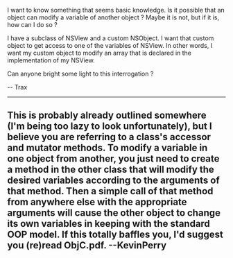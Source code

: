 I want to know something that seems basic knowledge. Is it possible that an object can modify a variable of another object ? Maybe it is not, but if it is, how can I do so ?

I have a subclass of NSView and a custom NSObject. I want that custom object to get access to one of the variables of NSView. In other words, I want my custom object to modify an array that is declared in the implementation of my NSView.

Can anyone bright some light to this interrogation ?

-- Trax

----
This is probably already outlined somewhere (I'm being too lazy to look unfortunately), but I believe you are referring to a class's accessor and mutator methods. To modify a variable in one object from another, you just need to create a method in the other class that will modify the desired variables according to the arguments of that method. Then a simple call of that method from anywhere else with the appropriate arguments will cause the other object to change its own variables in keeping with the standard OOP model. If this totally baffles you, I'd suggest you (re)read ObjC.pdf. --KevinPerry
----

